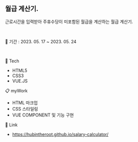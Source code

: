 ## 월급 계산기.
근로시간을 입력받아 주휴수당이 미포함된 월급을 계산하는 월급 계산기.

<br/>

📅 기간 : 2023. 05. 17 ~ 2023. 05. 24

<br/>

🔨 Tech

* HTML5
* CSS3
* VUE.JS

📋 myWork

* HTML 마크업
* CSS 스타일링
* VUE COMPONENT 및 기능 구현

📍 Link

* https://hubintheroot.github.io/salary-calculator/
<br/>
<br/>